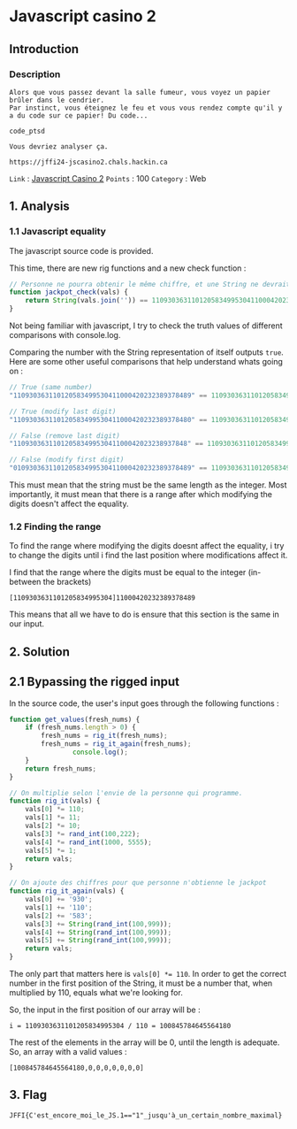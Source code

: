 # Javascript casino 2

## Introduction

### Description
```
Alors que vous passez devant la salle fumeur, vous voyez un papier brûler dans le cendrier. 
Par instinct, vous éteignez le feu et vous vous rendez compte qu'il y a du code sur ce papier! Du code...

code_ptsd

Vous devriez analyser ça.

https://jffi24-jscasino2.chals.hackin.ca
```

`Link` : [Javascript Casino 2](https://ctf.hackin.ca/challenges#Javascript%20casino%202%20%F0%9F%8E%B0%F0%9F%8E%B0-144)
`Points` : 100
`Category` : Web 

## 1. Analysis

### 1.1 Javascript equality

The javascript source code is provided.

This time, there are new rig functions and a new check function :

```js
// Personne ne pourra obtenir le même chiffre, et une String ne devrait pas être égale à un nombre :D
function jackpot_check(vals) {
    return String(vals.join('')) == 110930363110120583499530411000420232389378489;
}
```

Not being familiar with javascript, I try to check the truth values of different comparisons with console.log.

Comparing the number with the String representation of itself outputs `true`.
Here are some other useful comparisons that help understand whats going on :

```js
// True (same number)
"110930363110120583499530411000420232389378489" == 110930363110120583499530411000420232389378489;

// True (modify last digit)
"110930363110120583499530411000420232389378480" == 110930363110120583499530411000420232389378489;

// False (remove last digit)
"11093036311012058349953041100042023238937848" == 110930363110120583499530411000420232389378489;

// False (modify first digit)
"010930363110120583499530411000420232389378489" == 110930363110120583499530411000420232389378489;
```

This must mean that the string must be the same length as the integer.
Most importantly, it must mean that there is a range after which modifying the digits doesn't affect the equality.

### 1.2 Finding the range 

To find the range where modifying the digits doesnt affect the equality, 
i try to change the digits until i find the last position where modifications affect it.

I find that the range where the digits must be equal to the integer (in-between the brackets)

```
[1109303631101205834995304]11000420232389378489 
```

This means that all we have to do is ensure that this section is the same in our input.





## 2. Solution

## 2.1 Bypassing the rigged input

In the source code, the user's input goes through the following functions :

```js
function get_values(fresh_nums) {
    if (fresh_nums.length > 0) {
        fresh_nums = rig_it(fresh_nums);
        fresh_nums = rig_it_again(fresh_nums);
				console.log();
    }
    return fresh_nums;
}

// On multiplie selon l'envie de la personne qui programme.
function rig_it(vals) {
    vals[0] *= 110;
    vals[1] *= 11;
    vals[2] *= 10;
    vals[3] *= rand_int(100,222);
    vals[4] *= rand_int(1000, 5555);
    vals[5] *= 1;
    return vals;
}

// On ajoute des chiffres pour que personne n'obtienne le jackpot
function rig_it_again(vals) {
    vals[0] += '930';
    vals[1] += '110';
    vals[2] += '583';
    vals[3] += String(rand_int(100,999));
    vals[4] += String(rand_int(100,999));
    vals[5] += String(rand_int(100,999));
    return vals;
}
```

The only part that matters here is `vals[0] *= 110`.
In order to get the correct number in the first position of the String, it must be a number that, when multiplied by 110, equals what we're looking for.

So, the input in the first position of our array will be :

```
i = 1109303631101205834995304 / 110 = 100845784645564180
```

The rest of the elements in the array will be 0, until the length is adequate. 
So, an array with a valid values :

```
[100845784645564180,0,0,0,0,0,0,0]
```

## 3. Flag

```
JFFI{C'est_encore_moi_le_JS.1=="1"_jusqu'à_un_certain_nombre_maximal}
```
